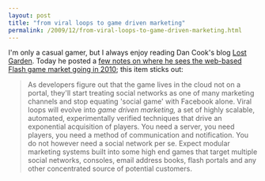 ```yaml
---
layout: post
title: "from viral loops to game driven marketing"
permalink: /2009/12/from-viral-loops-to-game-driven-marketing.html
---
```


I'm only a casual gamer, but I always enjoy reading Dan Cook's blog [Lost Garden](http://lostgarden.com/). Today he posted a [few notes on where he sees the web-based Flash game market going in 2010](http://lostgarden.com/2009/12/happy-holidays-2009.html); this item sticks out:

> As developers figure out that the game lives in the cloud not on a portal, they'll start treating social networks as one of many marketing channels and stop equating 'social game' with Facebook alone. Viral loops will evolve into _game driven marketing,_ a set of highly scalable, automated, experimentally verified techniques that drive an exponential acquisition of players. You need a server, you need players, you need a method of communication and notification. You do not however need a social network per se. Expect modular marketing systems built into some high end games that target multiple social networks, consoles, email address books, flash portals and any other concentrated source of potential customers.
